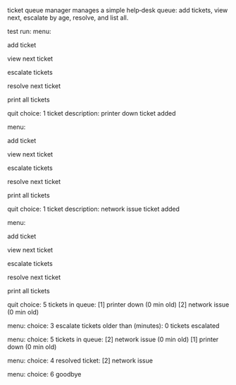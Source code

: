 ticket queue manager
manages a simple help‑desk queue: add tickets, view next, escalate by age, resolve, and list all.

test run:
menu:

add ticket

view next ticket

escalate tickets

resolve next ticket

print all tickets

quit
choice: 1
ticket description: printer down
ticket added

menu:

add ticket

view next ticket

escalate tickets

resolve next ticket

print all tickets

quit
choice: 1
ticket description: network issue
ticket added

menu:

add ticket

view next ticket

escalate tickets

resolve next ticket

print all tickets

quit
choice: 5
tickets in queue:
[1] printer down (0 min old)
[2] network issue (0 min old)

menu:
choice: 3
escalate tickets older than (minutes): 0
tickets escalated

menu:
choice: 5
tickets in queue:
[2] network issue (0 min old)
[1] printer down (0 min old)

menu:
choice: 4
resolved ticket: [2] network issue

menu:
choice: 6
goodbye
